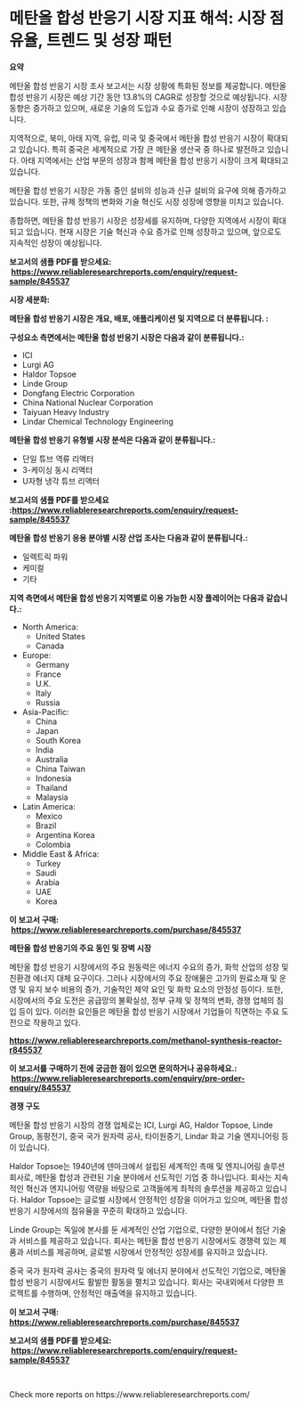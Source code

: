 <p><h1>메탄올 합성 반응기 시장 지표 해석: 시장 점유율, 트렌드 및 성장 패턴</h1></p><p><strong>요약</strong></p>
<p><p>메탄올 합성 반응기 시장 조사 보고서는 시장 상황에 특화된 정보를 제공합니다. 메탄올 합성 반응기 시장은 예상 기간 동안 13.8%의 CAGR로 성장할 것으로 예상됩니다. 시장 동향은 증가하고 있으며, 새로운 기술의 도입과 수요 증가로 인해 시장이 성장하고 있습니다.</p><p>지역적으로, 북미, 아태 지역, 유럽, 미국 및 중국에서 메탄올 합성 반응기 시장이 확대되고 있습니다. 특히 중국은 세계적으로 가장 큰 메탄올 생산국 중 하나로 발전하고 있습니다. 아태 지역에서는 산업 부문의 성장과 함께 메탄올 합성 반응기 시장이 크게 확대되고 있습니다.</p><p>메탄올 합성 반응기 시장은 가동 중인 설비의 성능과 신규 설비의 요구에 의해 증가하고 있습니다. 또한, 규제 정책의 변화와 기술 혁신도 시장 성장에 영향을 미치고 있습니다.</p><p>종합하면, 메탄올 합성 반응기 시장은 성장세를 유지하며, 다양한 지역에서 시장이 확대되고 있습니다. 현재 시장은 기술 혁신과 수요 증가로 인해 성장하고 있으며, 앞으로도 지속적인 성장이 예상됩니다.</p></p>
<p><strong>보고서의 샘플 PDF를 받으세요: &nbsp;<a href="https://www.reliableresearchreports.com/enquiry/request-sample/845537">https://www.reliableresearchreports.com/enquiry/request-sample/845537</a></strong></p>
<p><strong>시장 세분화:</strong></p>
<p><strong> 메탄올 합성 반응기 시장은 개요, 배포, 애플리케이션 및 지역으로 더 분류됩니다. :</strong></p>
<p><strong>구성요소 측면에서는 메탄올 합성 반응기 시장은 다음과 같이 분류됩니다.:</strong></p>
<p><ul><li>ICI</li><li>Lurgi AG</li><li>Haldor Topsoe</li><li>Linde Group</li><li>Dongfang Electric Corporation</li><li>China National Nuclear Corporation</li><li>Taiyuan Heavy Industry</li><li>Lindar Chemical Technology Engineering</li></ul></p>
<p><strong> 메탄올 합성 반응기 유형별 시장 분석은 다음과 같이 분류됩니다.:</strong></p>
<p><ul><li>단일 튜브 역류 리액터</li><li>3-케이싱 동시 리액터</li><li>U자형 냉각 튜브 리액터</li></ul></p>
<p><strong>보고서의 샘플 PDF를 받으세요 :<a href="https://www.reliableresearchreports.com/enquiry/request-sample/845537">https://www.reliableresearchreports.com/enquiry/request-sample/845537</a></strong></p>
<p><strong> 메탄올 합성 반응기 응용 분야별 시장 산업 조사는 다음과 같이 분류됩니다.:</strong></p>
<p><ul><li>일렉트릭 파워</li><li>케미컬</li><li>기타</li></ul></p>
<p><strong>지역 측면에서 메탄올 합성 반응기 지역별로 이용 가능한 시장 플레이어는 다음과 같습니다.:</strong></p>
<p><ul>
    <li>
        North America:
        <ul>
            <li>United States</li>
            <li>Canada</li>
        </ul>
    </li>
    <li>
        Europe:
        <ul>
            <li>Germany</li>
            <li>France</li>
            <li>U.K.</li>
            <li>Italy</li>
            <li>Russia</li>
        </ul>
    </li>
    <li>
        Asia-Pacific:
        <ul>
            <li>China</li>
            <li>Japan</li>
            <li>South Korea</li>
            <li>India</li>
            <li>Australia</li>
            <li>China Taiwan</li>
            <li>Indonesia</li>
            <li>Thailand</li>
            <li>Malaysia</li>
        </ul>
    </li>
    <li>
        Latin America:
        <ul>
            <li>Mexico</li>
            <li>Brazil</li>
            <li>Argentina Korea</li>
            <li>Colombia</li>
        </ul>
    </li>
    <li>
        Middle East & Africa:
        <ul>
            <li>Turkey</li>
            <li>Saudi</li>
            <li>Arabia</li>
            <li>UAE</li>
            <li>Korea</li>
        </ul>
    </li>
    </ul></p>
<p><strong>이 보고서 구매: &nbsp;<a href="https://www.reliableresearchreports.com/purchase/845537">https://www.reliableresearchreports.com/purchase/845537</a></strong></p>
<p><strong>메탄올 합성 반응기의 주요 동인 및 장벽 시장</strong></p>
<p><p>메탄올 합성 반응기 시장에서의 주요 원동력은 에너지 수요의 증가, 화학 산업의 성장 및 친환경 에너지 대체 요구이다. 그러나 시장에서의 주요 장애물은 고가의 원료소재 및 운영 및 유지 보수 비용의 증가, 기술적인 제약 요인 및 화학 요소의 안정성 등이다. 또한, 시장에서의 주요 도전은 공급망의 불확실성, 정부 규제 및 정책의 변화, 경쟁 업체의 침입 등이 있다. 이러한 요인들은 메탄올 합성 반응기 시장에서 기업들이 직면하는 주요 도전으로 작용하고 있다.</p></p>
<p><strong><a href="https://www.reliableresearchreports.com/methanol-synthesis-reactor-r845537">https://www.reliableresearchreports.com/methanol-synthesis-reactor-r845537</a></strong></p>
<p><strong>이 보고서를 구매하기 전에 궁금한 점이 있으면 문의하거나 공유하세요.: &nbsp;<a href="https://www.reliableresearchreports.com/enquiry/pre-order-enquiry/845537">https://www.reliableresearchreports.com/enquiry/pre-order-enquiry/845537</a></strong></p>
<p><strong>경쟁 구도</strong></p>
<p><p>메탄올 합성 반응기 시장의 경쟁 업체로는 ICI, Lurgi AG, Haldor Topsoe, Linde Group, 동팡전기, 중국 국가 원자력 공사, 타이원중기, Lindar 화교 기술 엔지니어링 등이 있습니다.</p><p>Haldor Topsoe는 1940년에 덴마크에서 설립된 세계적인 촉매 및 엔지니어링 솔루션 회사로, 메탄올 합성과 관련된 기술 분야에서 선도적인 기업 중 하나입니다. 회사는 지속적인 혁신과 엔지니어링 역량을 바탕으로 고객들에게 최적의 솔루션을 제공하고 있습니다. Haldor Topsoe는 글로벌 시장에서 안정적인 성장을 이어가고 있으며, 메탄올 합성 반응기 시장에서의 점유율을 꾸준히 확대하고 있습니다.</p><p>Linde Group는 독일에 본사를 둔 세계적인 산업 기업으로, 다양한 분야에서 첨단 기술과 서비스를 제공하고 있습니다. 회사는 메탄올 합성 반응기 시장에서도 경쟁력 있는 제품과 서비스를 제공하며, 글로벌 시장에서 안정적인 성장세를 유지하고 있습니다.</p><p>중국 국가 원자력 공사는 중국의 원자력 및 에너지 분야에서 선도적인 기업으로, 메탄올 합성 반응기 시장에서도 활발한 활동을 펼치고 있습니다. 회사는 국내외에서 다양한 프로젝트를 수행하며, 안정적인 매출액을 유지하고 있습니다.</p></p>
<p><strong>이 보고서 구매: &nbsp; <a href="https://www.reliableresearchreports.com/purchase/845537">https://www.reliableresearchreports.com/purchase/845537</a></strong></p>
<p><strong>보고서의 샘플 PDF를 받으세요: &nbsp;<a href="https://www.reliableresearchreports.com/enquiry/request-sample/845537">https://www.reliableresearchreports.com/enquiry/request-sample/845537</a></strong><strong></strong></p>
<p>&nbsp;</p>
<p>Check more reports on https://www.reliableresearchreports.com/</p>